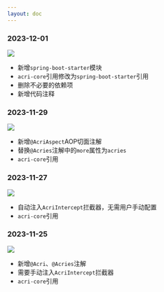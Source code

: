 ```yaml
---
layout: doc
---
```


### 2023-12-01

<img src="https://img.shields.io/badge/version-1.3.0-green" >

- 新增`spring-boot-starter`模块
- `acri-core`引用修改为`spring-boot-starter`引用
- 删除不必要的依赖项
- 新增代码注释

### 2023-11-29

<img src="https://img.shields.io/badge/version-1.2.0-green" >

- 新增`@AcriAspect`AOP切面注解
- 替换`@Acries`注解中的`more`属性为`acries`
- `acri-core`引用

### 2023-11-27

<img src="https://img.shields.io/badge/version-1.1.0-green" >

- 自动注入`AcriIntercept`拦截器，无需用户手动配置
- `acri-core`引用

### 2023-11-25 

<img src="https://img.shields.io/badge/version-1.0.0-green" >

- 新增`@Acri`、`@Acries`注解
- 需要手动注入`AcriIntercept`拦截器
- `acri-core`引用
